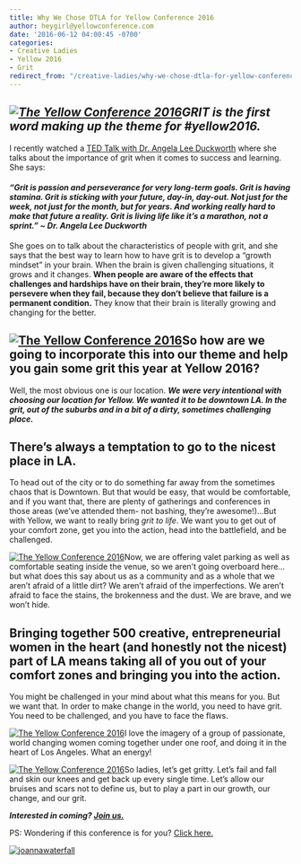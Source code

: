 ```yaml
---
title: Why We Chose DTLA for Yellow Conference 2016
author: heygirl@yellowconference.com
date: '2016-06-12 04:00:45 -0700'
categories:
- Creative Ladies
- Yellow 2016
- Grit
redirect_from: "/creative-ladies/why-we-chose-dtla-for-yellow-conference-2016/"
---
```


## _[![The Yellow Conference 2016](https://s3.amazonaws.com/yellow-files/blog/2016/06/dtla.jpg)](https://s3.amazonaws.com/yellow-files/blog/2016/06/dtla.jpg)GRIT is the first word making up the theme for #yellow2016._

I recently watched a [TED Talk with Dr. Angela Lee Duckworth](https://www.ted.com/talks/angela_lee_duckworth_the_key_to_success_grit?language=en) where she talks about the importance of grit when it comes to success and learning. She says:

#### _“Grit is passion and perseverance for very long-term goals. Grit is having stamina. Grit is sticking with your future, day-in, day-out. Not just for the week, not just for the month, but for years. And working really hard to make that future a reality. Grit is living life like it’s a marathon, not a sprint.” ~ Dr. Angela Lee Duckworth_

She goes on to talk about the characteristics of people with grit, and she says that the best way to learn how to have grit is to develop a “growth mindset” in your brain. When the brain is given challenging situations, it grows and it changes. **When people are aware of the effects that challenges and hardships have on their brain, they’re more likely to persevere when they fail, because they don’t believe that failure is a permanent condition.** They know that their brain is literally growing and changing for the better.

## [![The Yellow Conference 2016](https://s3.amazonaws.com/yellow-files/blog/2016/06/440raw_01.jpg)](https://s3.amazonaws.com/yellow-files/blog/2016/06/440raw_01.jpg)So how are we going to incorporate this into our theme and help you gain some grit this year at Yellow 2016?

Well, the most obvious one is our location. **_We were very intentional with choosing our location for Yellow. We wanted it to be downtown LA. In the grit, out of the suburbs and in a bit of a dirty, sometimes challenging place._**

## There’s always a temptation to go to the nicest place in LA.

To head out of the city or to do something far away from the sometimes chaos that is Downtown. But that would be easy, that would be comfortable, and if you want that, there are plenty of gatherings and conferences in those areas (we’ve attended them- not bashing, they’re awesome!)...But with Yellow, we want to really bring _grit to life_. We want you to get out of your comfort zone, get you into the action, head into the battlefield, and be challenged.

[![The Yellow Conference 2016](https://s3.amazonaws.com/yellow-files/blog/2016/06/440raw_01-7.jpg)](https://s3.amazonaws.com/yellow-files/blog/2016/06/440raw_01-7.jpg)Now, we are offering valet parking as well as comfortable seating inside the venue, so we aren’t going overboard here… but what does this say about us as a community and as a whole that we aren’t afraid of a little dirt? We aren’t afraid of the imperfections. We aren’t afraid to face the stains, the brokenness and the dust. We are brave, and we won’t hide.

## Bringing together 500 creative, entrepreneurial women in the heart (and honestly not the nicest) part of LA means taking all of you out of your comfort zones and bringing you into the action.

You might be challenged in your mind about what this means for you. But we want that. In order to make change in the world, you need to have grit. You need to be challenged, and you have to face the flaws.

[![The Yellow Conference 2016](https://s3.amazonaws.com/yellow-files/blog/2016/06/440raw_01-6-1.jpg)](https://s3.amazonaws.com/yellow-files/blog/2016/06/440raw_01-6-1.jpg)I love the imagery of a group of passionate, world changing women coming together under one roof, and doing it in the heart of Los Angeles. What an energy!

[![The Yellow Conference 2016](https://s3.amazonaws.com/yellow-files/blog/2016/06/440raw_01-4-1.jpg)](https://s3.amazonaws.com/yellow-files/blog/2016/06/440raw_01-4-1.jpg)So ladies, let’s get gritty. Let’s fail and fall and skin our knees and get back up every single time. Let’s allow our bruises and scars not to define us, but to play a part in our growth, our change, and our grit.

_**Interested in coming? [Join us.](http://yellowconference.com/conference/)**_

PS: Wondering if this conference is for you? [Click here.](http://yellowconference.com/who-is-this-for/)

[![joannawaterfall](https://s3.amazonaws.com/yellow-files/blog/2016/06/joannawaterfall.jpg)](http://yellowconference.com/conference/)
